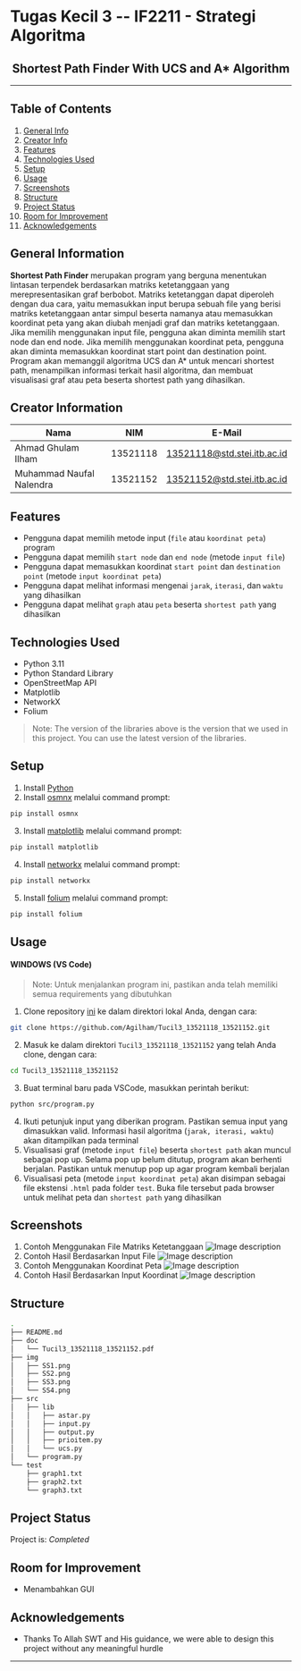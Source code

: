 # Tugas Kecil 3 -- IF2211 - Strategi Algoritma
<h2 align="center">
  Shortest Path Finder With UCS and A* Algorithm <br/>
</h2>
<hr>

## Table of Contents
1. [General Info](#general-information)
2. [Creator Info](#creator-information)
3. [Features](#features)
4. [Technologies Used](#technologies-used)
5. [Setup](#setup)
6. [Usage](#usage)
7. [Screenshots](#screenshots)
7. [Structure](#structure)
8. [Project Status](#project-status)
9. [Room for Improvement](#room-for-improvement)
10. [Acknowledgements](#acknowledgements)

<a name="general-information"></a>

## General Information
**Shortest Path Finder** merupakan program yang berguna menentukan lintasan terpendek berdasarkan matriks ketetanggaan yang merepresentasikan graf berbobot. Matriks ketetanggan dapat diperoleh dengan dua cara, yaitu memasukkan input berupa sebuah file yang berisi matriks ketetanggaan antar simpul beserta namanya atau memasukkan koordinat peta yang akan diubah menjadi graf dan matriks ketetanggaan. Jika memilih menggunakan input file, pengguna akan diminta memilih start node dan end node. Jika memilih menggunakan koordinat peta, pengguna akan diminta memasukkan koordinat start point dan destination point. Program akan memanggil algoritma UCS dan A* untuk mencari shortest path, menampilkan informasi terkait hasil algoritma, dan membuat visualisasi graf atau peta beserta shortest path yang dihasilkan.

<a name="creator-information"></a>

## Creator Information

| Nama                        | NIM      | E-Mail                      |
| --------------------------- | -------- | --------------------------- |
| Ahmad Ghulam Ilham          | 13521118 | 13521118@std.stei.itb.ac.id |
| Muhammad Naufal Nalendra    | 13521152 | 13521152@std.stei.itb.ac.id |

<a name="features"></a>

## Features
- Pengguna dapat memilih metode input (`file` atau `koordinat peta`) program
- Pengguna dapat memilih `start node` dan `end node`  (metode `input file`)
- Pengguna dapat memasukkan koordinat `start point` dan `destination point` (metode `input koordinat peta`)
- Pengguna dapat melihat informasi mengenai `jarak`, `iterasi`, dan `waktu` yang dihasilkan
- Pengguna dapat melihat `graph` atau `peta` beserta `shortest path` yang dihasilkan

<a name="technologies-used"></a>

## Technologies Used
- Python 3.11
- Python Standard Library
- OpenStreetMap API
- Matplotlib
- NetworkX
- Folium
> Note: The version of the libraries above is the version that we used in this project. You can use the latest version of the libraries.

<a name="setup"></a>

## Setup
1. Install [Python](https://www.python.org/downloads/)
2. Install [osmnx](https://pypi.org/project/osmnx/) melalui command prompt:
```bash
pip install osmnx
```
3. Install [matplotlib](https://pypi.org/project/matplotlib/) melalui command prompt:
```bash
pip install matplotlib
```
4. Install [networkx](https://pypi.org/project/networkx/) melalui command prompt:
```bash
pip install networkx
```
5. Install [folium](https://pypi.org/project/folium/) melalui command prompt:
```bash
pip install folium
```

<a name="usage"></a>

## Usage

#### WINDOWS (VS Code)
> Note: Untuk menjalankan program ini, pastikan anda telah memiliki semua requirements yang dibutuhkan
1. Clone repository [ini](https://github.com/Agilham/Tucil3_13521118_13521152.git) ke dalam direktori lokal Anda, dengan cara:
```bash
git clone https://github.com/Agilham/Tucil3_13521118_13521152.git
```
2. Masuk ke dalam direktori `Tucil3_13521118_13521152` yang telah Anda clone, dengan cara:
```bash
cd Tucil3_13521118_13521152
```
3. Buat terminal baru pada VSCode, masukkan perintah berikut:
```bash
python src/program.py
```
4. Ikuti petunjuk input yang diberikan program. Pastikan semua input yang dimasukkan valid. Informasi hasil algoritma (`jarak, iterasi, waktu`) akan ditampilkan pada terminal
5. Visualisasi graf (metode `input file`) beserta `shortest path` akan muncul sebagai pop up. Selama pop up belum ditutup, program akan berhenti berjalan. Pastikan untuk menutup pop up agar program kembali berjalan
6. Visualisasi peta (metode `input koordinat peta`) akan disimpan sebagai file ekstensi `.html` pada folder `test`. Buka file tersebut pada browser untuk melihat peta dan `shortest path` yang dihasilkan 

<a name="screenshots"></a>

## Screenshots
1. Contoh Menggunakan File Matriks Ketetanggaan
  ![Image description](/img/SS1.png)
2. Contoh Hasil Berdasarkan Input File
  ![Image description](/img/SS2.png)
3. Contoh Menggunakan Koordinat Peta
  ![Image description](/img/SS3.png)
4. Contoh Hasil Berdasarkan Input Koordinat
  ![Image description](/img/SS4.png)

<a name="structure"></a>

## Structure
```bash
.
├── README.md
├── doc
│   └── Tucil3_13521118_13521152.pdf
├── img
│   ├── SS1.png
│   ├── SS2.png
│   ├── SS3.png
│   └── SS4.png
├── src
│   ├── lib
│   │   ├── astar.py
│   │   ├── input.py
│   │   ├── output.py
│   │   ├── prioitem.py
│   │   └── ucs.py
│   └── program.py
└── test
    ├── graph1.txt
    ├── graph2.txt
    └── graph3.txt
```

<a name="project-status">

## Project Status
Project is: _Completed_

<a name="room-for-improvement">

## Room for Improvement
- Menambahkan GUI

<a name="acknowledgements">

## Acknowledgements
- Thanks To Allah SWT and His guidance, we were able to design this project without any meaningful hurdle

<hr>
